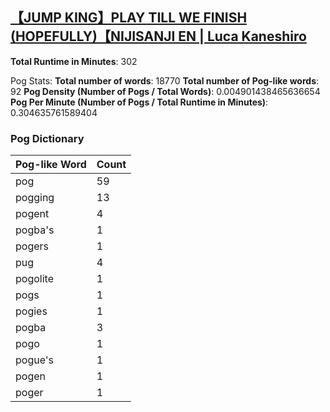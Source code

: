 ## [【JUMP KING】PLAY TILL WE FINISH (HOPEFULLY)【NIJISANJI EN | Luca Kaneshiro](https://www.youtube.com/watch?v=_sUVkXsDRgI)
**Total Runtime in Minutes**: 302

Pog Stats:
   **Total number of words**: 18770
   **Total number of Pog-like words**: 92
   **Pog Density (Number of Pogs / Total Words)**: 0.004901438465636654
   **Pog Per Minute (Number of Pogs / Total Runtime in Minutes)**: 0.304635761589404

### Pog Dictionary
Pog-like Word | Count
--- | ---
pog | 59
pogging | 13
pogent | 4
pogba's | 1
pogers | 1
pug | 4
pogolite | 1
pogs | 1
pogies | 1
pogba | 3
pogo | 1
pogue's | 1
pogen | 1
poger | 1
